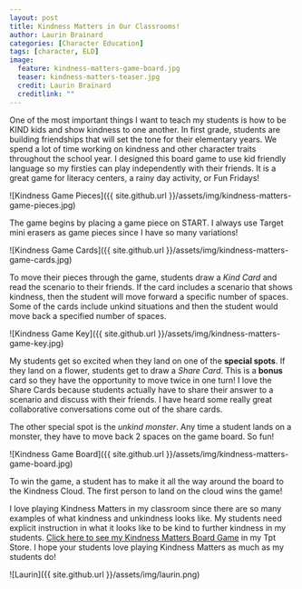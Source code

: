 ```yaml
---
layout: post
title: Kindness Matters in Our Classrooms!
author: Laurin Brainard
categories: [Character Education]
tags: [character, ELD]
image:
  feature: kindness-matters-game-board.jpg
  teaser: kindness-matters-teaser.jpg
  credit: Laurin Brainard
  creditlink: ""
---
```

One of the most important things I want to teach my students is how to be KIND kids and show kindness to one another. In first grade, students are building friendships that will set the tone for their elementary years. We spend a lot of time working on kindness and other character traits throughout the school year. I designed this board game to use kid friendly language so my firsties can play independently with their friends. It is a great game for literacy centers, a rainy day activity, or Fun Fridays! 

![Kindness Game Pieces]({{ site.github.url }}/assets/img/kindness-matters-game-pieces.jpg)

The game begins by placing a game piece on START. I always use Target mini erasers as game pieces since I have so many variations! 

![Kindness Game Cards]({{ site.github.url }}/assets/img/kindness-matters-game-cards.jpg)

To move their pieces through the game, students draw a *Kind Card* and read the scenario to their friends. If the card includes a scenario that shows kindness, then the student will move forward a specific number of spaces. Some of the cards include unkind situations and then the student would move back a specified number of spaces. 

![Kindness Game Key]({{ site.github.url }}/assets/img/kindness-matters-game-key.jpg)

My students get so excited when they land on one of the **special spots**. If they land on a flower, students get to draw a *Share Card*. This is a **bonus** card so they have the opportunity to move twice in one turn! I love the Share Cards because students actually have to share their answer to a scenario and discuss with their friends. I have heard some really great collaborative conversations come out of the share cards. 

The other special spot is the *unkind monster*. Any time a student lands on a monster, they have to move back 2 spaces on the game board. So fun! 

![Kindness Game Board]({{ site.github.url }}/assets/img/kindness-matters-game-board.jpg)

To win the game, a student has to make it all the way around the board to the Kindness Cloud. The first person to land on the cloud wins the game! 

I love playing Kindness Matters in my classroom since there are so many examples of what kindness and unkindness looks like. My students need explicit instruction in what it looks like to be kind to further kindness in my students. [Click here to see my Kindness Matters Board Game](http://bit.ly/2BbPT6l) in my Tpt Store. I hope your students love playing Kindness Matters as much as my students do!

![Laurin]({{ site.github.url }}/assets/img/laurin.png)